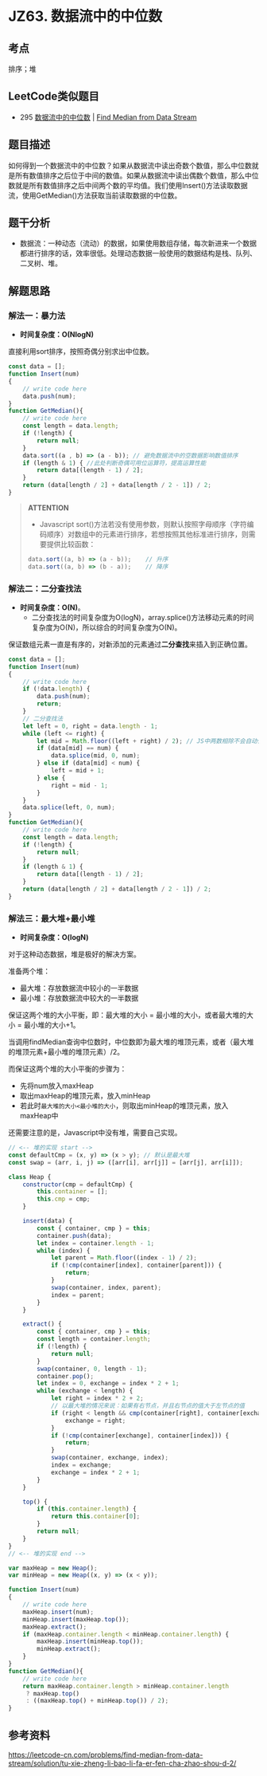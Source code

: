 # JZ63. 数据流中的中位数	

## 考点

排序；堆
## LeetCode类似题目

- 295 [数据流中的中位数](https://leetcode-cn.com/problems/find-median-from-data-stream/) | [Find Median from Data Stream](https://leetcode.com/problems/find-median-from-data-stream/)

## 题目描述

如何得到一个数据流中的中位数？如果从数据流中读出奇数个数值，那么中位数就是所有数值排序之后位于中间的数值。如果从数据流中读出偶数个数值，那么中位数就是所有数值排序之后中间两个数的平均值。我们使用Insert()方法读取数据流，使用GetMedian()方法获取当前读取数据的中位数。

## 题干分析

- 数据流：一种动态（流动）的数据，如果使用数组存储，每次新进来一个数据都进行排序的话，效率很低。处理动态数据一般使用的数据结构是栈、队列、二叉树、堆。

## 解题思路

### 解法一：暴力法

- **时间复杂度：O(NlogN)**

直接利用sort排序，按照奇偶分别求出中位数。

```js
const data = [];
function Insert(num)
{
    // write code here
    data.push(num);
}
function GetMedian(){
	// write code here
    const length = data.length;
    if (!length) {
        return null;
    }
    data.sort((a , b) => (a - b)); // 避免数据流中的空数据影响数值排序
    if (length & 1) { //此处判断奇偶可用位运算符，提高运算性能
        return data[(length - 1) / 2];
    }
    return (data[length / 2] + data[length / 2 - 1]) / 2;
}
```

>**ATTENTION**
>
>- Javascript sort()方法若没有使用参数，则默认按照字母顺序（字符编码顺序）对数组中的元素进行排序，若想按照其他标准进行排序，则需要提供比较函数：
>
>  ```js
>  data.sort((a, b) => (a - b));	// 升序
>  data.sort((a, b) => (b - a));	// 降序
>  ```

### 解法二：二分查找法

- **时间复杂度：O(N)**。
  - 二分查找法的时间复杂度为O(logN)，array.splice()方法移动元素的时间复杂度为O(N)，所以综合的时间复杂度为O(N)。

保证数组元素一直是有序的，对新添加的元素通过**二分查找**来插入到正确位置。

```js
const data = [];
function Insert(num)
{
    // write code here
    if (!data.length) {
        data.push(num);
        return;
    }
    // 二分查找法
    let left = 0, right = data.length - 1;
    while (left <= right) {
        let mid = Math.floor((left + right) / 2); // JS中两数相除不会自动化整
        if (data[mid] == num) {
            data.splice(mid, 0, num);
        } else if (data[mid] < num) {
            left = mid + 1;
        } else {
            right = mid - 1;
        }
    }
    data.splice(left, 0, num);
}
function GetMedian(){
	// write code here
    const length = data.length;
    if (!length) {
        return null;
    }
    if (length & 1) {
        return data[(length - 1) / 2];
    }
    return (data[length / 2] + data[length / 2 - 1]) / 2;
}
```

### 解法三：最大堆+最小堆

- **时间复杂度：O(logN)**

对于这种动态数据，堆是极好的解决方案。

准备两个堆：

- 最大堆：存放数据流中较小的一半数据
- 最小堆：存放数据流中较大的一半数据

保证这两个堆的大小平衡，即：最大堆的大小 = 最小堆的大小，或者最大堆的大小 = 最小堆的大小+1。

当调用findMedian查询中位数时，中位数即为最大堆的堆顶元素，或者（最大堆的堆顶元素+最小堆的堆顶元素）/2。

而保证这两个堆的大小平衡的步骤为：

- 先将num放入maxHeap
- 取出maxHeap的堆顶元素，放入minHeap
- 若此时`最大堆的大小<最小堆的大小`，则取出minHeap的堆顶元素，放入maxHeap中

还需要注意的是，Javascript中没有堆，需要自己实现。

```js
// <-- 堆的实现 start -->
const defaultCmp = (x, y) => (x > y); // 默认是最大堆
const swap = (arr, i, j) => ([arr[i], arr[j]] = [arr[j], arr[i]]);

class Heap {
    constructor(cmp = defaultCmp) {
        this.container = [];
        this.cmp = cmp;
    }

    insert(data) {
        const { container, cmp } = this;
        container.push(data);
        let index = container.length - 1;
        while (index) {
            let parent = Math.floor((index - 1) / 2);
            if (!cmp(container[index], container[parent])) {
                return;
            }
            swap(container, index, parent);
            index = parent;
        }
    }

    extract() {
        const { container, cmp } = this;
        const length = container.length;
        if (!length) {
            return null;
        }
        swap(container, 0, length - 1);
        container.pop();
        let index = 0, exchange = index * 2 + 1;
        while (exchange < length) {
            let right = index * 2 + 2;
            // 以最大堆的情况来说：如果有右节点，并且右节点的值大于左节点的值
            if (right < length && cmp(container[right], container[exchange])) {
                exchange = right;
            }
            if (!cmp(container[exchange], container[index])) {
                return;
            }
            swap(container, exchange, index);
            index = exchange;
            exchange = index * 2 + 1;
        }
    }

    top() {
        if (this.container.length) {
            return this.container[0];
        }
        return null;
    }
}
// <-- 堆的实现 end -->

var maxHeap = new Heap();
var minHeap = new Heap((x, y) => (x < y));

function Insert(num)
{
    // write code here
    maxHeap.insert(num);
    minHeap.insert(maxHeap.top());
    maxHeap.extract();
    if (maxHeap.container.length < minHeap.container.length) {
        maxHeap.insert(minHeap.top());
        minHeap.extract();
    }
}
function GetMedian(){
	// write code here
    return maxHeap.container.length > minHeap.container.length
     ? maxHeap.top() 
     : ((maxHeap.top() + minHeap.top()) / 2);
}
```

## 参考资料

<https://leetcode-cn.com/problems/find-median-from-data-stream/solution/tu-xie-zheng-li-bao-li-fa-er-fen-cha-zhao-shou-d-2/>